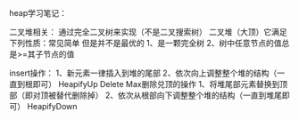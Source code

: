 heap学习笔记：

二叉堆相关：
通过完全二叉树来实现（不是二叉搜索树）
二叉堆（大顶）它满足下列性质：常见简单 但是并不是最优的
1、是一颗完全树
2、树中任意节点的值总是>=其子节点的值

insert操作：
1、新元素一律插入到堆的尾部
2、依次向上调整整个堆的结构（一直到根即可） 
HeapifyUp
Delete Max删除兑顶的操作
1、将堆尾部元素替换到顶部（即对顶被替代删除掉）
2、依次从根部向下调整整个堆的结构（一直到堆尾即可）
HeapifyDown

